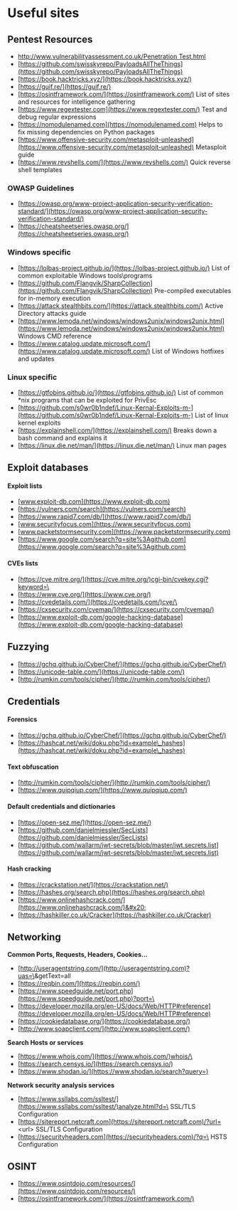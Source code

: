 # Useful sites

## Pentest Resources

* [http://www.vulnerabilityassessment.co.uk/Penetration Test.html](http://www.vulnerabilityassessment.co.uk/Penetration%20Test.html)
* [https://github.com/swisskyrepo/PayloadsAllTheThings](https://github.com/swisskyrepo/PayloadsAllTheThings)
* [https://book.hacktricks.xyz/](https://book.hacktricks.xyz/)
* [https://guif.re/](https://guif.re/)
* [https://osintframework.com/](https://osintframework.com/)  List of sites and resources for intelligence gathering
* [https://www.regextester.com](https://www.regextester.com/)    Test and debug regular expressions
* [https://nomodulenamed.com](https://nomodulenamed.com)    Helps to fix missing dependencies on Python packages
* [https://www.offensive-security.com/metasploit-unleashed](https://www.offensive-security.com/metasploit-unleashed)  Metasploit guide
* [https://www.revshells.com/](https://www.revshells.com/) Quick reverse shell templates

### OWASP Guidelines

* [https://owasp.org/www-project-application-security-verification-standard/](https://owasp.org/www-project-application-security-verification-standard/)
* [https://cheatsheetseries.owasp.org/](https://cheatsheetseries.owasp.org/)

### Windows specific

* [https://lolbas-project.github.io/](https://lolbas-project.github.io/) List of common exploitable Windows tools\programs
* [https://github.com/Flangvik/SharpCollection](https://github.com/Flangvik/SharpCollection) Pre-compiled executables for in-memory execution
* [https://attack.stealthbits.com/](https://attack.stealthbits.com/) Active Directory attacks guide
* [https://www.lemoda.net/windows/windows2unix/windows2unix.html](https://www.lemoda.net/windows/windows2unix/windows2unix.html) Windows CMD reference
* [https://www.catalog.update.microsoft.com/](https://www.catalog.update.microsoft.com/) List of Windows hotfixes and updates

### Linux specific

* [https://gtfobins.github.io/](https://gtfobins.github.io/) List of common \*nix programs that can be exploited for PrivEsc
* [https://github.com/s0wr0b1ndef/Linux-Kernal-Exploits-m-](https://github.com/s0wr0b1ndef/Linux-Kernal-Exploits-m-)  List of linux kernel exploits
* [https://explainshell.com/](https://explainshell.com/)  Breaks down a bash command and explains it
* [https://linux.die.net/man/](https://linux.die.net/man/)  Linux man pages

## Exploit databases

#### Exploit lists

* [www.exploit-db.com](https://www.exploit-db.com)
* [https://vulners.com/search](https://vulners.com/search)
* [https://www.rapid7.com/db/](https://www.rapid7.com/db/)
* [www.securityfocus.com](https://www.securityfocus.com)
* [www.packetstormsecurity.com](https://www.packetstormsecurity.com)
* [https://www.google.com/search?q=site%3Agithub.com](https://www.google.com/search?q=site%3Agithub.com)

#### CVEs lists

* [https://cve.mitre.org/](https://cve.mitre.org/)cgi-bin/cvekey.cgi?keyword=\<keyword or cve>
* [https://www.cve.org/](https://www.cve.org/)
* [https://cvedetails.com/](https://cvedetails.com/)cve/\<cve>
* [https://cxsecurity.com/cvemap/](https://cxsecurity.com/cvemap/)
* [https://www.exploit-db.com/google-hacking-database](https://www.exploit-db.com/google-hacking-database)

## Fuzzying

* [https://gchq.github.io/CyberChef/](https://gchq.github.io/CyberChef/)
* [https://unicode-table.com/](https://unicode-table.com/)
* [http://rumkin.com/tools/cipher/](http://rumkin.com/tools/cipher/)

## Credentials

#### Forensics

* [https://gchq.github.io/CyberChef/](https://gchq.github.io/CyberChef/)
* [https://hashcat.net/wiki/doku.php?id=example\_hashes](https://hashcat.net/wiki/doku.php?id=example\_hashes)

#### Text obfuscation

* [http://rumkin.com/tools/cipher/](http://rumkin.com/tools/cipher/)
* [https://www.quipqiup.com/](https://www.quipqiup.com/)

#### Default credentials and dictionaries

* [https://open-sez.me/](https://open-sez.me/)
* [https://github.com/danielmiessler/SecLists](https://github.com/danielmiessler/SecLists)
* [https://github.com/wallarm/jwt-secrets/blob/master/jwt.secrets.list](https://github.com/wallarm/jwt-secrets/blob/master/jwt.secrets.list)

#### Hash cracking

* [https://crackstation.net/](https://crackstation.net/)
* [https://hashes.org/search.php](https://hashes.org/search.php)
* [https://www.onlinehashcrack.com/](https://www.onlinehashcrack.com/)&#x20;
* [https://hashkiller.co.uk/Cracker](https://hashkiller.co.uk/Cracker)

## Networking

**Common Ports, Requests, Headers, Cookies...**

* [http://useragentstring.com/](http://useragentstring.com)?uas=\<UA string>\&getText=all
* [https://reqbin.com/](https://reqbin.com/)
* [https://www.speedguide.net/port.php](https://www.speedguide.net/port.php)?port=\<port number>
* [https://developer.mozilla.org/en-US/docs/Web/HTTP#reference](https://developer.mozilla.org/en-US/docs/Web/HTTP#reference)
* [https://cookiedatabase.org/](https://cookiedatabase.org/)
* [http://www.soapclient.com/](http://www.soapclient.com/)

**Search Hosts or services**

* [https://www.whois.com/](https://www.whois.com/)whois/\<domain name>
* [https://search.censys.io/](https://search.censys.io/)
* [https://www.shodan.io/](https://www.shodan.io/search?query=)

**Network security analysis services**

* [https://www.ssllabs.com/ssltest/](https://www.ssllabs.com/ssltest/)analyze.html?d=\<url> SSL/TLS Configuration
* [https://sitereport.netcraft.com](https://sitereport.netcraft.com)/?url= \<url>  SSL/TLS Configuration
* [https://securityheaders.com](https://securityheaders.com)/?q=\<url> HSTS Configuration

## OSINT

* [https://www.osintdojo.com/resources/](https://www.osintdojo.com/resources/)
* [https://osintframework.com/](https://osintframework.com/)

